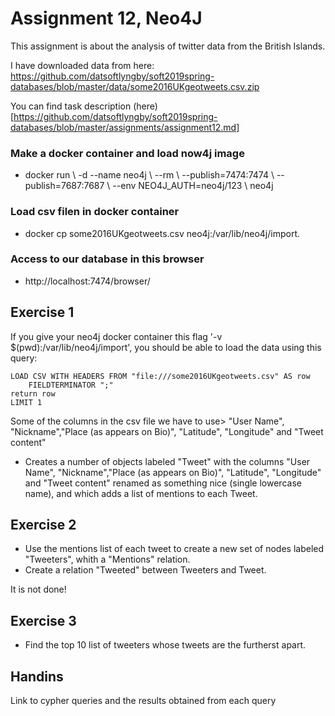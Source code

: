 # Assignment 12, Neo4J

This assignment is about the analysis of twitter data from the British Islands. 

I have downloaded data from here: 
https://github.com/datsoftlyngby/soft2019spring-databases/blob/master/data/some2016UKgeotweets.csv.zip

You can find task description (here)[https://github.com/datsoftlyngby/soft2019spring-databases/blob/master/assignments/assignment12.md]

### Make a docker container and load now4j image 

* docker run \ -d --name neo4j \ --rm \ --publish=7474:7474 \ --publish=7687:7687 \ --env NEO4J_AUTH=neo4j/123 \ neo4j

### Load csv filen in docker container
    
* docker cp some2016UKgeotweets.csv neo4j:/var/lib/neo4j/import.

### Access to our database in this browser

* http://localhost:7474/browser/

## Exercise 1
If you give your neo4j docker container this flag '-v $(pwd):/var/lib/neo4j/import', you should be able to load the data using this query:

```cypher
LOAD CSV WITH HEADERS FROM "file:///some2016UKgeotweets.csv" AS row 
    FIELDTERMINATOR ";"
return row
LIMIT 1
```

Some of the columns in the csv file we have to use>
"User Name", "Nickname","Place (as appears on Bio)", "Latitude", "Longitude" and "Tweet content"

* Creates a number of objects labeled "Tweet" with the columns "User Name", "Nickname","Place (as appears on Bio)", "Latitude", "Longitude" and "Tweet content" renamed as something nice (single lowercase name), and which adds a list of mentions to each Tweet.

## Exercise 2
* Use the mentions list of each tweet to create a new set of nodes labeled "Tweeters", whith a "Mentions" relation.
* Create a relation "Tweeted" between Tweeters and Tweet.

It is not done!

## Exercise 3
* Find the top 10 list of tweeters whose tweets are the furtherst apart.

## Handins
Link to cypher queries and the results obtained from each query

